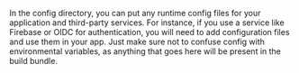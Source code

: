 In the config directory, you can put any runtime config files for your application and third-party services. For instance, if you use a service like Firebase or OIDC for authentication, you will need to add configuration files and use them in your app. Just make sure not to confuse config with environmental variables, as anything that goes here will be present in the build bundle.
